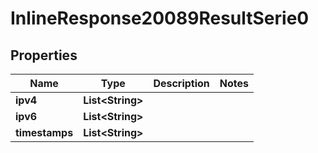 # InlineResponse20089ResultSerie0

## Properties
Name | Type | Description | Notes
------------ | ------------- | ------------- | -------------
**ipv4** | **List&lt;String&gt;** |  | 
**ipv6** | **List&lt;String&gt;** |  | 
**timestamps** | **List&lt;String&gt;** |  | 
